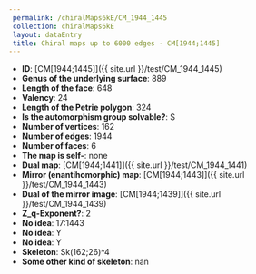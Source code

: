 ```yaml
--- 
 permalink: /chiralMaps6kE/CM_1944_1445 
 collection: chiralMaps6kE
 layout: dataEntry
 title: Chiral maps up to 6000 edges - CM[1944;1445]
---
```


- **ID**: [CM[1944;1445]]({{ site.url }}/test/CM_1944_1445)
- **Genus of the underlying surface**: 889
- **Length of the face**: 648
- **Valency**: 24
- **Length of the Petrie polygon**: 324
- **Is the automorphism group solvable?**: S
- **Number of vertices**: 162
- **Number of edges**: 1944
- **Number of faces**: 6
- **The map is self-**: none
- **Dual map**: [CM[1944;1441]]({{ site.url }}/test/CM_1944_1441)
- **Mirror (enantihomorphic) map**: [CM[1944;1443]]({{ site.url }}/test/CM_1944_1443)
- **Dual of the mirror image**: [CM[1944;1439]]({{ site.url }}/test/CM_1944_1439)
- **Z_q-Exponent?**: 2
- **No idea**:  17:1443
- **No idea**: Y
- **No idea**: Y
- **Skeleton**: Sk(162;26)^4
- **Some other kind of skeleton**: nan
